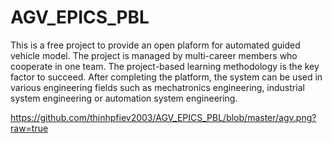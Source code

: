 # AGV_EPICS_PBL
This is a free project to provide an open plaform for automated guided vehicle model. The project is managed by multi-career members who cooperate in one team. The project-based learning methodology is the key factor to succeed. After completing the platform, the system can be used in various engineering fields such as mechatronics engineering, industrial system engineering or automation system engineering.

https://github.com/thinhpfiev2003/AGV_EPICS_PBL/blob/master/agv.png?raw=true
